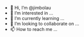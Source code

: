 - 👋 Hi, I’m @jimbolau
- 👀 I’m interested in ...
- 🌱 I’m currently learning ...
- 💞️ I’m looking to collaborate on ...
- 📫 How to reach me ...

<!---
jimbolau/jimbolau is a ✨ special ✨ repository because its `README.md` (this file) appears on your GitHub profile.
You can click the Preview link to take a look at your changes.
--->
